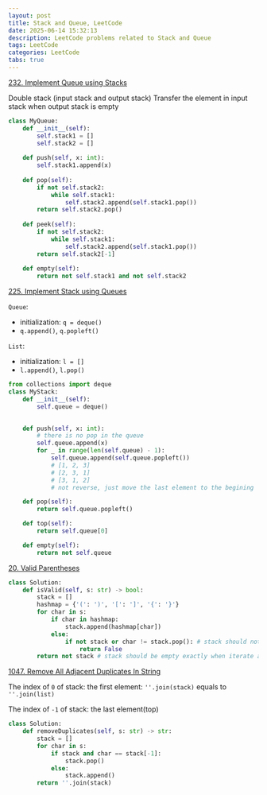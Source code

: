 ```yaml
---
layout: post
title: Stack and Queue, LeetCode
date: 2025-06-14 15:32:13
description: LeetCode problems related to Stack and Queue
tags: LeetCode
categories: LeetCode
tabs: true
---
```

[232. Implement Queue using Stacks](https://leetcode.com/problems/implement-queue-using-stacks/description/)

Double stack (input stack and output stack)
Transfer the element in input stack when output stack is empty
```python
class MyQueue:
    def __init__(self):
        self.stack1 = []
        self.stack2 = []
    
    def push(self, x: int):
        self.stack1.append(x)
    
    def pop(self):
        if not self.stack2:
            while self.stack1:
                self.stack2.append(self.stack1.pop())
        return self.stack2.pop()
    
    def peek(self):
        if not self.stack2:
            while self.stack1:
                self.stack2.append(self.stack1.pop())
        return self.stack2[-1]
    
    def empty(self):
        return not self.stack1 and not self.stack2
```

[225. Implement Stack using Queues](https://leetcode.com/problems/implement-stack-using-queues/description/)

`Queue`:
- initialization: `q = deque()`
- `q.append()`, `q.popleft()`

`List`:
- initialization: `l = []`
- `l.append()`, `l.pop()`

```python
from collections import deque
class MyStack:
    def __init__(self):
        self.queue = deque()
    

    def push(self, x: int):
        # there is no pop in the queue
        self.queue.append(x)
        for _ in range(len(self.queue) - 1):
            self.queue.append(self.queue.popleft())
            # [1, 2, 3]
            # [2, 3, 1]
            # [3, 1, 2]
            # not reverse, just move the last element to the begining

    def pop(self):
        return self.queue.popleft()

    def top(self):
        return self.queue[0]

    def empty(self):
        return not self.queue    
```

[20. Valid Parentheses](https://leetcode.com/problems/valid-parentheses/description/)

```python
class Solution:
    def isValid(self, s: str) -> bool:
        stack = []
        hashmap = {'(': ')', '[': ']', '{': '}'}
        for char in s:
            if char in hashmap:
                stack.append(hashmap[char])
            else:
                if not stack or char != stack.pop(): # stack should not be empty in advance
                    return False
        return not stack # stack should be empty exactly when iterate all char in s
```

[1047. Remove All Adjacent Duplicates In String](https://leetcode.com/problems/remove-all-adjacent-duplicates-in-string/description/)

The index of `0` of stack: the first element: `''.join(stack)` equals to `''.join(list)` 

The index of `-1` of stack: the last element(top)

```python
class Solution:
    def removeDuplicates(self, s: str) -> str:
        stack = []
        for char in s:
            if stack and char == stack[-1]:
                stack.pop()
            else:
                stack.append()
        return ''.join(stack)
```